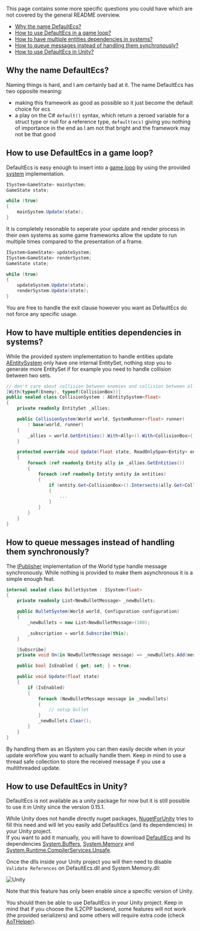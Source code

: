 This page contains some more specific questions you could have which are not covered by the general README overview.

- [Why the name DefaultEcs?](#defaultecs)
- [How to use DefaultEcs in a game loop?](#game_loop)
- [How to have multiple entities dependencies in systems?](#system_dependencies)
- [How to queue messages instead of handling them synchronously?](#queue_message)
- [How to use DefaultEcs in Unity?](#unity)

<a name='defaultecs'></a>
## Why the name DefaultEcs?
Naming things is hard, and I am certainly bad at it. The name DefaultEcs has two opposite meaning:
- making this framework as good as possible so it just become the default choice for ecs
- a play on the C# `default()` syntax, which return a zeroed variable for a struct type or null for a reference type, `default(ecs)` giving you nothing of importance in the end as I am not that bright and the framework may not be that good


<a name='game_loop'></a>
## How to use DefaultEcs in a game loop?
DefaultEcs is easy enough to insert into a [game loop](https://gameprogrammingpatterns.com/game-loop.html) by using the provided [system](https://github.com/Doraku/DefaultEcs/blob/master/documentation/api/DefaultEcs-System-ISystem-T-.md) implementation.
```csharp
ISystem<GameState> mainSystem;
GameState state;

while (true)
{
    mainSystem.Update(state);
}
```
It is completely resonable to seperate your update and render process in their own systems as some game frameworks allow the update to run multiple times compared to the presentation of a frame.
```csharp
ISystem<GameState> updateSystem;
ISystem<GameState> renderSystem;
GameState state;

while (true)
{
    updateSystem.Update(state);
    renderSystem.Update(state);
}
```
You are free to handle the exit clause however you want as DefaultEcs do not force any specific usage.

<a name='system_dependencies'></a>
## How to have multiple entities dependencies in systems?
While the provided system implementation to handle entities update [AEntitySystem](https://github.com/Doraku/DefaultEcs/blob/master/documentation/api/DefaultEcs-System-AEntitySystem-T-.md) only have one internal EntitySet, nothing stop you to generate more EntitySet if for example you need to handle collision between two sets.
```csharp
// don't care about collision between enemies and collision between allies
[With(typeof(Enemy), typeof(CollisionBox))]
public sealed class CollisionSystem : AEntitySystem<float>
{
    private readonly EntitySet _allies;

    public CollisionSystem(World world, SystemRunner<float> runner)
        : base(world, runner)
    {
        _allies = world.GetEntities().With<Ally>().With<CollisionBox>().Build();
    }

    protected override void Update(float state, ReadOnlySpan<Entity> entities)
    {
        foreach (ref readonly Entity ally in _allies.GetEntities())
        {
            foreach (ref readonly Entity entity in entities)
            {
                if (entity.Get<CollisionBox>().Intersects(ally.Get<CollisionBox>()))
                {
                    ...
                }
            }
        }
    }
}
```

<a name='queue_message'></a>
## How to queue messages instead of handling them synchronously?
The [IPublisher](https://github.com/Doraku/DefaultEcs/blob/master/documentation/api/DefaultEcs-IPublisher.md) implementation of the World type handle message synchronously. While nothing is provided to make them asynchronous it is a simple enough feat.
```csharp
internal sealed class BulletSystem : ISystem<float>
{
    private readonly List<NewBulletMessage> _newBullets;

    public BulletSystem(World world, Configuration configuration)
    {
        _newBullets = new List<NewBulletMessage>(100);

        _subscription = world.Subscribe(this);
    }

    [Subscribe]
    private void On(in NewBulletMessage message) => _newBullets.Add(message);

    public bool IsEnabled { get; set; } = true;

    public void Update(float state)
    {
        if (IsEnabled)
        {
            foreach (NewBulletMessage message in _newBullets)
            {
	            // setup bullet
            }
            _newBullets.Clear();
        }
    }
}
```
By handling them as an ISystem  you can then easily decide when in your update workflow you want to actually handle them. Keep in mind to use a thread safe collection to store the received message if you use a multithreaded update.

<a name='unity'></a>
## How to use DefaultEcs in Unity?
DefaultEcs is not available as a unity package for now but it is still possible to use it in Unity since the version 0.15.1.

While Unity does not handle directly nuget packages, [NugetForUnity](https://github.com/GlitchEnzo/NuGetForUnity) tries to fill this need and will let you easily add DefaultEcs (and its dependencies) in your Unity project.  
If you want to add it manually, you will have to download [DefaultEcs](https://www.nuget.org/packages/DefaultEcs/) and its dependencies [System.Buffers](https://www.nuget.org/packages/System.Buffers/), [System.Memory](https://www.nuget.org/packages/System.Memory/) and [System.Runtime.CompilerServices.Unsafe](https://www.nuget.org/packages/System.Runtime.CompilerServices.Unsafe/).

Once the dlls inside your Unity project you will then need to disable `Validate References` on DefaultEcs.dll and System.Memory.dll:

![Unity](https://github.com/Doraku/DefaultEcs/blob/master/image/unity.png)

Note that this feature has only been enable since a specific version of Unity.

You should then be able to use DefaultEcs in your Unity project. Keep in mind that if you choose the IL2CPP backend, some features will not work (the provided serializers) and some others will require extra code (check [AoTHelper](https://github.com/Doraku/DefaultEcs/blob/master/documentation/api/DefaultEcs-AoTHelper.md)).